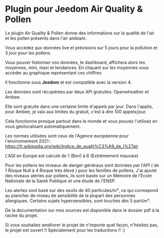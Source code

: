 # Plugin pour Jeedom Air Quality & Pollen

Le plugin Air Quality & Pollen donne des informations sur la qualité de l'air et les pollen présents dans l'air ambiant.  

Vous accèdez aux données live et prévisions sur 5 jours pour la pollution et 3 jour pour les pollens.

Vous pouver historiser vos données, le dashboard, affichera alors les moyennes, mini, maxi et tendances. En cliquant sur les moyennes vous accèder au graphique représentant ces chiffres

Il fonctionne sous **Jeedom** et est compatible avec la version 4.

Les données sont récupérées par deux API gratuites: Openwheather et Ambee. 

Elle sont gratuite dans une certaine limite d'appels par jour. Dans l'applis, pour Ambee, je vais aux limites du gratuit, c'est à dire 100 appels/jour.  

Cela fonctionne presque partout dans le monde et vous pouvez l'utilisez en vous géolocalisant automatiquement.

Les normes utilisées sont ceux de l'Agence européenne pour l'environnement 2021 : https://fr.wikipedia.org/wiki/Indice_de_qualit%C3%A9_de_l%27air

L'AQI en Europe est calculé de 1 (Bon) à 6 (Extrèmement mauvais) 

Pour les pollens les niveaux de danger généraux sont données par l'API ( de 1 Risque Null à 4 Risque très élevé ) pour les familles de pollens,
J'ai ajouté des niveaux alertes par pollens, ils sont basés sur un Mémoire de l’École Nationale de la Santé Publique et une étude de l'ENSP.

Les alertes sont basé sur des seuils de 40 particules/m³, ce qui correspond au plancher de niveau de sensibilité de la plupart des personnes allergiques. Certains sujets hypersensibles, sont touchés dès 5 part/m³.


De la documentation sur mes sources est disponible dans le dossier pdf à la racine du projet.

Si vous souhaitez améliorer le projet de n'importe quel façon, n'hésitez pas, le projet est ouvert !! Spécialement pour les traductions !! :}
